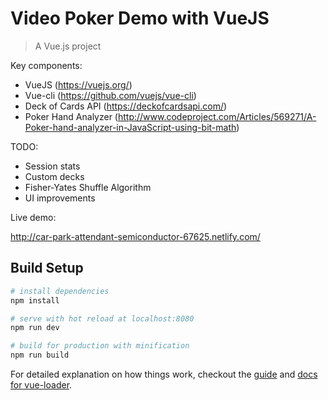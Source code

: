 # Video Poker Demo with VueJS

> A Vue.js project

Key components:

* VueJS (https://vuejs.org/)
* Vue-cli (https://github.com/vuejs/vue-cli)
* Deck of Cards API (https://deckofcardsapi.com/)
* Poker Hand Analyzer (http://www.codeproject.com/Articles/569271/A-Poker-hand-analyzer-in-JavaScript-using-bit-math)

TODO:

* Session stats
* Custom decks
* Fisher-Yates Shuffle Algorithm
* UI improvements

Live demo:

http://car-park-attendant-semiconductor-67625.netlify.com/


## Build Setup

``` bash
# install dependencies
npm install

# serve with hot reload at localhost:8080
npm run dev

# build for production with minification
npm run build
```

For detailed explanation on how things work, checkout the [guide](http://vuejs-templates.github.io/webpack/) and [docs for vue-loader](http://vuejs.github.io/vue-loader).
